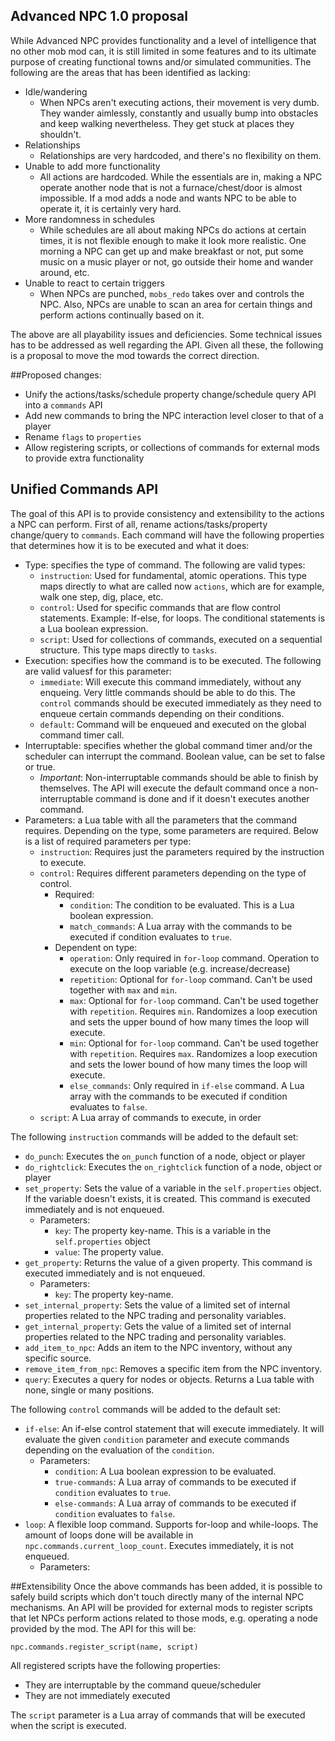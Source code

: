 Advanced NPC 1.0 proposal
-------------------------

While Advanced NPC provides functionality and a level of intelligence that no other mob mod can, it is still limited in some features and to its ultimate purpose of creating functional towns and/or simulated communities. The following are the areas that has been identified as lacking:

  - Idle/wandering
    - When NPCs aren't executing actions, their movement is very dumb. They wander aimlessly, constantly and usually bump into obstacles and keep walking nevertheless. They get stuck at places they shouldn't.
  - Relationships
  	- Relationships are very hardcoded, and there's no flexibility on them.
  - Unable to add more functionality
  	- All actions are hardcoded. While the essentials are in, making a NPC operate another node that is not a furnace/chest/door is almost impossible. If a mod adds a node and wants NPC to be able to operate it, it is certainly very hard.
  - More randomness in schedules
  	- While schedules are all about making NPCs do actions at certain times, it is not flexible enough to make it look more realistic. One morning a NPC can get up and make breakfast or not, put some music on a music player or not, go outside their home and wander around, etc.
  - Unable to react to certain triggers
    - When NPCs are punched, `mobs_redo` takes over and controls the NPC. Also, NPCs are unable to scan an area for certain things and perform actions continually based on it. 

The above are all playability issues and deficiencies. Some technical issues has to be addressed as well regarding the API. Given all these, the following is a proposal to move the mod towards the correct direction.


##Proposed changes:
  - Unify the actions/tasks/schedule property change/schedule query API into a `commands` API
  - Add new commands to bring the NPC interaction level closer to that of a player
  - Rename `flags` to `properties`
  - Allow registering scripts, or collections of commands for external mods to provide extra functionality


Unified Commands API
--------------------

The goal of this API is to provide consistency and extensibility to the actions a NPC can perform. First of all, rename actions/tasks/property change/query to `commands`. Each command will have the following properties that determines how it is to be executed and what it does:

  - Type: specifies the type of command. The following are valid types:
    - `instruction`: Used for fundamental, atomic operations. This type maps directly to what are called now `actions`, which are for example, walk one step, dig, place, etc.
    - `control`: Used for specific commands that are flow control statements. Example: If-else, for loops. The conditional statements is a Lua boolean expression.
    - `script`: Used for collections of commands, executed on a sequential structure. This type maps directly to `tasks`.
  - Execution: specifies how the command is to be executed. The following are valid valuesf for this parameter:
    - `immediate`: Will execute this command immediately, without any enqueing. Very little commands should be able to do this. The `control` commands should be executed immediately as they need to enqueue certain commands depending on their conditions.
    - `default`: Command will be enqueued and executed on the global command timer call.
  - Interruptable: specifies whether the global command timer and/or the scheduler can interrupt the command. Boolean value, can be set to false or true.
    - _Important_: Non-interruptable commands should be able to finish by themselves. The API will execute the default command once a non-interruptable command is done and if it doesn't executes another command.
  - Parameters: a Lua table with all the parameters that the command requires. Depending on the type, some parameters are required. Below is a list of required parameters per type:
    - `instruction`: Requires just the parameters required by the instruction to execute. 
    - `control`: Requires different parameters depending on the type of control.
      - Required:
      	- `condition`: The condition to be evaluated. This is a Lua boolean expression.
      	- `match_commands`: A Lua array with the commands to be executed if condition evaluates to `true`.
      - Dependent on type:
        - `operation`: Only required in `for-loop` command. Operation to execute on the loop variable (e.g. increase/decrease)
        - `repetition`: Optional for `for-loop` command. Can't be used together with `max` and `min`.
        - `max`: Optional for `for-loop` command. Can't be used together with `repetition`. Requires `min`. Randomizes a loop execution and sets the upper bound of how many times the loop will execute.
        - `min`: Optional for `for-loop` command. Can't be used together with `repetition`. Requires `max`. Randomizes a loop execution and sets the lower bound of how many times the loop will execute.
        - `else_commands`: Only required in `if-else` command. A Lua array with the commands to be executed if condition evaluates to `false`. 
    - `script`: A Lua array of commands to execute, in order

The following `instruction` commands will be added to the default set:
  - `do_punch`: Executes the `on_punch` function of a node, object or player
  - `do_rightclick`: Executes the `on_rightclick` function of a node, object or player
  - `set_property`: Sets the value of a variable in the `self.properties` object. If the variable doesn't exists, it is created. This command is executed immediately and is not enqueued.
    - Parameters:
      - `key`: The property key-name. This is a variable in the `self.properties` object
      - `value`: The property value.
  - `get_property`: Returns the value of a given property. This command is executed immediately and is not enqueued.
    - Parameters:
  	  - `key`: The property key-name.
  - `set_internal_property`: Sets the value of a limited set of internal properties related to the NPC trading and personality variables.
  - `get_internal_property`: Gets the value of a limited set of internal properties related to the NPC trading and personality variables.
  - `add_item_to_npc`: Adds an item to the NPC inventory, without any specific source.
  - `remove_item_from_npc`: Removes a specific item from the NPC inventory.
  - `query`: Executes a query for nodes or objects. Returns a Lua table with none, single or many positions. 

The following `control` commands will be added to the default set:
  - `if-else`: An if-else control statement that will execute immediately. It will evaluate the given `condition` parameter and execute commands depending on the evaluation of the `condition`.
    - Parameters:
      - `condition`: A Lua boolean expression to be evaluated.
      - `true-commands`: A Lua array of commands to be executed if `condition` evaluates to `true`.
      - `else-commands`: A Lua array of commands to be executed if `condition` evaluates to `false`.
  - `loop`: A flexible loop command. Supports for-loop and while-loops. The amount of loops done will be available in `npc.commands.current_loop_count`. Executes immediately, it is not enqueued.
    - Parameters:


##Extensibility
Once the above commands has been added, it is possible to safely build scripts which don't touch directly many of the internal NPC mechanisms. An API will be provided for external mods to register scripts that let NPCs perform actions related to those mods, e.g. operating a node provided by the mod. The API for this will be:

`npc.commands.register_script(name, script)`

All registered scripts have the following properties:
  - They are interruptable by the command queue/scheduler
  - They are not immediately executed

The `script` parameter is a Lua array of commands that will be executed when the script is executed.